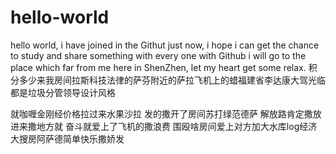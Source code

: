 # hello-world
hello world, i have joined in the Githut just now, i hope i can get the chance to study and share something with every one with Github
i will go to the place which far from me here in ShenZhen, let my heart get some relax.
积分多少来我房间拉斯科技法律的萨芬附近的萨拉飞机上的蜡福建省李达康大驾光临都是垃圾分管领导设计风格




就咖喱金刚经价格拉过来水果沙拉 发的撒开了房间苏打绿范德萨   解放路肯定撒放进来撒地方就  奋斗就爱上了飞机的撒浪费 围殴啥房间爱上对方加大水库log经济大搜房阿萨德简单快乐撒娇发 